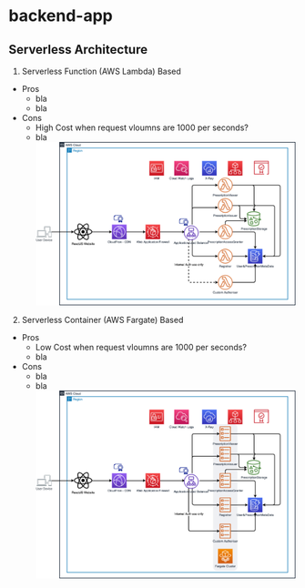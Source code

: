 # backend-app
## Serverless Architecture

1. Serverless Function (AWS Lambda) Based
- Pros
    - bla
    - bla
- Cons
    - High Cost when request vloumns are 1000 per seconds?
    - bla
![Design](billion-user-eprescription-arch.png)

2. Serverless Container (AWS Fargate) Based
- Pros
    - Low Cost when request vloumns are 1000 per seconds?
    - bla
- Cons
    - bla
    - bla
![Design](billion-user-eprescription-Fargate.png)
